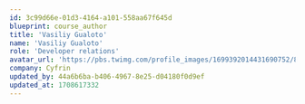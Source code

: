 ```yaml
---
id: 3c99d66e-01d3-4164-a101-558aa67f645d
blueprint: course_author
title: 'Vasiliy Gualoto'
name: 'Vasiliy Gualoto'
role: 'Developer relations'
avatar_url: 'https://pbs.twimg.com/profile_images/1699392014431690752/85CtsxgA_400x400.jpg'
company: Cyfrin
updated_by: 44a6b6ba-b406-4967-8e25-d04180f0d9ef
updated_at: 1708617332
---
```

